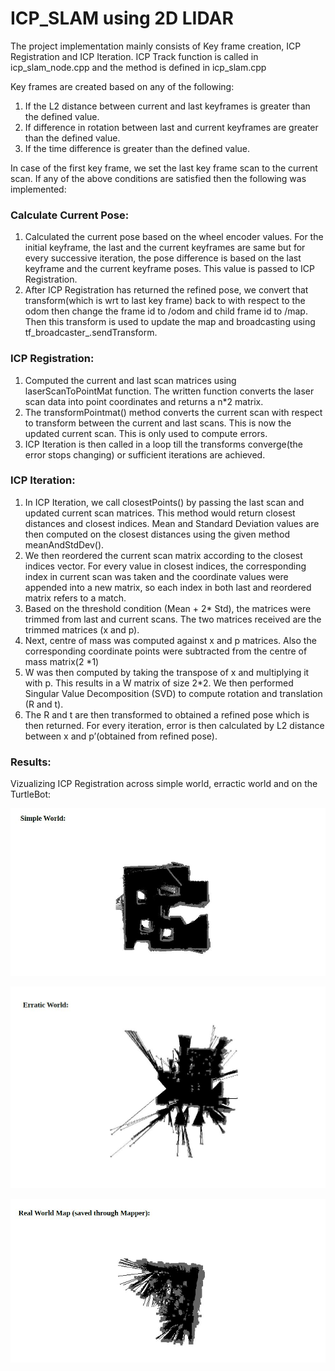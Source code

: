 # ICP_SLAM using 2D LIDAR

The project implementation mainly consists of Key frame creation, ICP Registration and ICP Iteration. ICP Track function is called in icp_slam_node.cpp and the method is defined in icp_slam.cpp

Key frames are created based on any of the following:
  1) If the L2 distance between current and last keyframes is greater than the defined value.
  2) If difference in rotation between last and current keyframes are greater than the defined value.
  3) If the time difference is greater than the defined value.
  
In case of the first key frame, we set the last key frame scan to the current scan. If any of the above conditions are satisfied then the following was implemented:

### Calculate Current Pose:

1) Calculated the current pose based on the wheel encoder values. For the initial keyframe, the last and the current keyframes are same but for every successive iteration, the      pose difference is based on the last keyframe and the current keyframe poses. This value is passed to ICP Registration.
2) After ICP Registration has returned the refined pose, we convert that transform(which is wrt to last key frame) back to with respect to the odom then change the frame id to     /odom and child frame id to /map. Then this transform is used to update the map and broadcasting using tf_broadcaster_.sendTransform.

### ICP Registration:

1) Computed the current and last scan matrices using laserScanToPointMat function. The written function converts the laser scan data into point coordinates and returns a n*2        matrix.
2) The transformPointmat() method converts the current scan with respect to transform between the current and last scans. This is now the updated current scan. This is only used    to compute errors.
3) ICP Iteration is then called in a loop till the transforms converge(the error stops changing) or sufficient iterations are achieved.

### ICP Iteration:

1) In ICP Iteration, we call closestPoints() by passing the last scan and updated current scan matrices. This method would return closest distances and closest indices. Mean and    Standard Deviation values are then computed on the closest distances using the given method meanAndStdDev().
2) We then reordered the current scan matrix according to the closest indices vector. For every value in closest indices, the corresponding index in current scan was taken and      the coordinate values were appended into a new matrix, so each index in both last and reordered matrix refers to a match.
3) Based on the threshold condition (Mean + 2* Std), the matrices were trimmed from last and current scans. The two matrices received are the trimmed matrices (x and p).
4) Next, centre of mass was computed against x and p matrices. Also the corresponding coordinate points were subtracted from the centre of mass matrix(2 *1)
5) W was then computed by taking the transpose of x and multiplying it with p. This results in a W matrix of size 2*2. We then performed Singular Value Decomposition (SVD) to      compute rotation and translation (R and t).
6) The R and t are then transformed to obtained a refined pose which is then returned. For every iteration, error is then calculated by L2 distance between x and p’(obtained        from refined pose).


### Results: 
Vizualizing ICP Registration across simple world, erractic world and on the TurtleBot: 

<p align="center">
  <img src="/images/map1.JPG">
</p>


<p align="center">
  <img src="/images/map2.JPG">
</p>


<p align="center">
  <img src="/images/map3.JPG">
</p>

